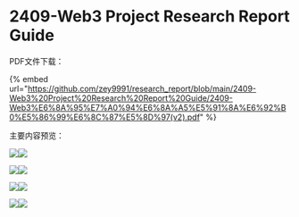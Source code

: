 # 2409-Web3 Project Research Report Guide

PDF文件下载：

{% embed url="https://github.com/zey9991/research_report/blob/main/2409-Web3%20Project%20Research%20Report%20Guide/2409-Web3%E6%8A%95%E7%A0%94%E6%8A%A5%E5%91%8A%E6%92%B0%E5%86%99%E6%8C%87%E5%8D%97(v2).pdf" %}

主要内容预览：

![](https://cdn.jsdelivr.net/gh/zey9991/mdpic/2409-Web3%E6%8A%95%E7%A0%94%E6%8A%A5%E5%91%8A%E6%92%B0%E5%86%99%E6%8C%87%E5%8D%97(v2)_00.png)![](https://cdn.jsdelivr.net/gh/zey9991/mdpic/2409-Web3%E6%8A%95%E7%A0%94%E6%8A%A5%E5%91%8A%E6%92%B0%E5%86%99%E6%8C%87%E5%8D%97(v2)_03.png)

![](https://cdn.jsdelivr.net/gh/zey9991/mdpic/2409-Web3%E6%8A%95%E7%A0%94%E6%8A%A5%E5%91%8A%E6%92%B0%E5%86%99%E6%8C%87%E5%8D%97(v2)_04.png)![](https://cdn.jsdelivr.net/gh/zey9991/mdpic/2409-Web3%E6%8A%95%E7%A0%94%E6%8A%A5%E5%91%8A%E6%92%B0%E5%86%99%E6%8C%87%E5%8D%97(v2)_05.png)

![](https://cdn.jsdelivr.net/gh/zey9991/mdpic/2409-Web3%E6%8A%95%E7%A0%94%E6%8A%A5%E5%91%8A%E6%92%B0%E5%86%99%E6%8C%87%E5%8D%97(v2)_06.png)![](https://cdn.jsdelivr.net/gh/zey9991/mdpic/2409-Web3%E6%8A%95%E7%A0%94%E6%8A%A5%E5%91%8A%E6%92%B0%E5%86%99%E6%8C%87%E5%8D%97(v2)_07.png)

![](https://cdn.jsdelivr.net/gh/zey9991/mdpic/2409-Web3%E6%8A%95%E7%A0%94%E6%8A%A5%E5%91%8A%E6%92%B0%E5%86%99%E6%8C%87%E5%8D%97(v2)_08.png)![](https://cdn.jsdelivr.net/gh/zey9991/mdpic/2409-Web3%E6%8A%95%E7%A0%94%E6%8A%A5%E5%91%8A%E6%92%B0%E5%86%99%E6%8C%87%E5%8D%97(v2)_09.png)
